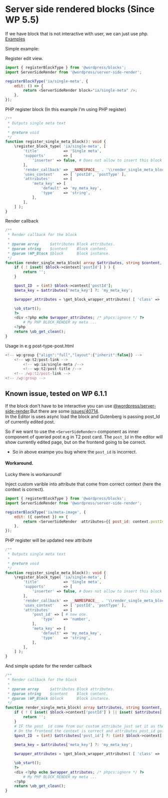 # Server side rendered blocks (Since WP 5.5)

If we have block that is not interactive with user, we can just use php. [Examples](https://github.com/DekodeInteraktiv/norsk-takst/blob/d4901fac15208ba4bb5332265a55f181767cdd09/packages/themes/norsktakst-theme/inc/block-partials.php#L24)

Simple example:

Register edit view.
```js block.js
import { registerBlockType } from '@wordpress/blocks';
import ServerSideRender from '@wordpress/server-side-render';

registerBlockType('ia/single-meta', {
	edit: () => {
		return <ServerSideRender block="ia/single-meta" />;
	},
});
```

PHP register block (In this example I'm using PHP register)
```php
/**
 * Outputs single meta text
 *
 * @return void
 */
function register_single_meta_block(): void {
	\register_block_type( 'ia/single-meta', [
		'title'           => 'Single meta',
		'supports'        => [
			'inserter' => false, # Does not allow to insert this block in the editor.
		],
		'render_callback' => __NAMESPACE__ . '\\render_single_meta_block',
		'uses_context'    => [ 'postId', 'postType' ],
		'attributes'      => [
			'meta_key' => [
				'default' => 'my_meta_key',
				'type'    => 'string',
			],
		],
	] );
}
```

Render callback
```php
/**
 * Render callback for the block
 *
 * @param array     $attributes Block attributes.
 * @param string    $content    Block content.
 * @param \WP_Block $block      Block instance.
 */
function render_single_meta_block( array $attributes, string $content, \WP_Block $block ): string {
	if ( ! isset( $block->context['postId'] ) ) {
		return '';
	}

	$post_ID  = (int) $block->context['postId'];
	$meta_key = $attributes['meta_key'] ?: 'my_meta_key';

	$wrapper_attributes = \get_block_wrapper_attributes( [ 'class' => 'my-class' ] );

	\ob_start();
	?>
	<div <?php echo $wrapper_attributes; /* phpcs:ignore */ ?>
		# My PHP BLOCK_RENDER my meta ...
	<?php
	return \ob_get_clean();
}
```

Usage in e.g post-type-post.html
```js post-type-post.html
<!-- wp:group {"align":"full","layout":{"inherit":false}} -->
	<!-- wp:t2/post-link -->
		<!-- wp:ia/single-meta /-->
		<!-- wp:t2/post-title /-->
	<!-- /wp:t2/post-link -->
<!-- /wp:group -->
```

## Known issue, tested on WP 6.1.1

If the block don't have to be interactive you can use [@wordpress/server-side-render](https://developer.wordpress.org/block-editor/reference-guides/packages/packages-server-side-render/).But there are some [issues/40714](https://github.com/WordPress/gutenberg/issues/40714).   
In the Editor is uses async load the block and Gutenberg is passing post_Id of currently edited post.

So if we want to use the `<ServerSideRender>` component as inner component of queried post e.g in T2 post card. The `post_Id` in the editor will show currently edited page, but on the frontend going to be correct.

- So in above exampe you bug where the `post_id` is incorrect.


#### Workaround.

Lucky there is workaround!

Inject custom varible into attribute that come from correct context (here the context is correct).
```js
import { registerBlockType } from '@wordpress/blocks';
import ServerSideRender from '@wordpress/server-side-render';

registerBlockType('ia/meta-image', {
	edit: ({ context }) => {
		return <ServerSideRender  attributes={{ post_id: context.postId }} block="ia/meta-image"  />
	},
});
```

PHP register will be updated new attribute
```php
/**
 * Outputs single meta text
 *
 * @return void
 */
function register_single_meta_block(): void {
	\register_block_type( 'ia/single-meta', [
		'title'           => 'Single meta',
		'supports'        => [
			'inserter' => false, # Does not allow to insert this block in the editor.
		],
		'render_callback' => __NAMESPACE__ . '\\render_single_meta_block',
		'uses_context'    => [ 'postId', 'postType' ],
		'attributes'      => [
			'post_id' => [ # new one.
				'type'    => 'number',
			],
			'meta_key' => [
				'default' => 'my_meta_key',
				'type'    => 'string',
			],
		],
	] );
}
```

And simple update for the render callback
```php
/**
 * Render callback for the block
 *
 * @param array     $attributes Block attributes.
 * @param string    $content    Block content.
 * @param \WP_Block $block      Block instance.
 */
function render_single_meta_block( array $attributes, string $content, \WP_Block $block ): string {
	if ( ! ( isset( $block->context['postId'] ) || isset( $attributes['post_id'] ) ) ) {
		return '';
	}
	# IF the post  id come from our custom attribute just set it as the current post ID.
	# On the frontend the context is correct and attributes post_id going to be empty.
	$post_ID  = (int) $attributes['post_id'] ?: (int) $block->context['postId'];
	
	$meta_key = $attributes['meta_key'] ?: 'my_meta_key';

	$wrapper_attributes = \get_block_wrapper_attributes( [ 'class' => 'my-class' ] );

	\ob_start();
	?>
	<div <?php echo $wrapper_attributes; /* phpcs:ignore */ ?>
		# My PHP BLOCK_RENDER my meta ...
	<?php
	return \ob_get_clean();
}
```
